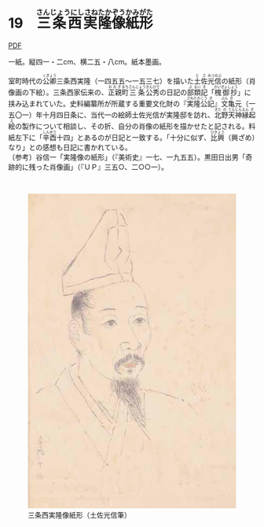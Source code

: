 # 19　<ruby>三条西実<rt>さんじょうにしさね</rt></ruby><ruby>隆<rt>たか</rt></ruby><ruby>像<rt>ぞう</rt></ruby><ruby>紙<rt>かみ</rt></ruby><ruby>形<rt>がた</rt></ruby>

<a href="../pdf/019.pdf" target="_blank">PDF</a>

一紙。縦四一・二cm、横二五・八cm。紙本墨画。

室町時代の<ruby>公卿<rt>くぎょう</rt></ruby>三条西実隆（一四五五〜一五三七）を描いた<ruby>土<rt>と</rt></ruby><ruby>佐<rt>さ</rt></ruby><ruby>光<rt>みつ</rt></ruby><ruby>信<rt>のぶ</rt></ruby>の紙形（肖像画の下絵）。三条西家伝来の、<ruby>正親<rt>おおぎ</rt></ruby><ruby>町<rt>まち</rt></ruby><ruby>三条<rt>さんじょう</rt></ruby><ruby>公<rt>きん</rt></ruby><ruby>秀<rt>ひで</rt></ruby>の日記の<ruby>部<rt>ぶ</rt></ruby><ruby>類<rt>るい</rt></ruby><ruby>記<rt>き</rt></ruby>「<ruby>槐御抄<rt>かいぎょしょう</rt></ruby>」に挟み込まれていた。史料編纂所が所蔵する重要文化財の『<ruby>実<rt>さね</rt></ruby><ruby>隆<rt>たか</rt></ruby><ruby>公<rt>こう</rt></ruby><ruby>記<rt>き</rt></ruby>』<ruby>文<rt>ぶん</rt></ruby><ruby>亀<rt>き</rt></ruby>元（一五〇一）年十月四日条に、当代一の絵師土佐光信が実隆邸を訪れ、<ruby>北<rt>きた</rt></ruby><ruby>野<rt>の</rt></ruby><ruby>天<rt>てん</rt></ruby><ruby>神<rt>じん</rt></ruby><ruby>縁<rt>えん</rt></ruby><ruby>起<rt>ぎ</rt></ruby><ruby>絵<rt>え</rt></ruby>の製作について相談し、その折、自分の肖像の紙形を描かせたと記される。料紙左下に「<ruby>辛<rt>しん</rt></ruby><ruby>酉<rt>ゆう</rt></ruby>十四」とあるのが日記と一致する。「十分に似ず、<ruby>比興<rt>ひきょう</rt></ruby>（興ざめ）なり」との感想も日記に書かれている。<br/>〔参考〕谷信一「実隆像の紙形」（『美術史』一七、一九五五）。黒田日出男「奇跡的に残った肖像画」（『ＵＰ』三五○、二○○一）。

<br/>

<figure>
    <img src="../img/019.jpeg"
         alt="三条西実隆像紙形（土佐光信筆）">
    <figcaption>三条西実隆像紙形（土佐光信筆）</figcaption>
</figure>